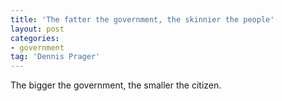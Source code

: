 ```yaml
---
title: 'The fatter the government, the skinnier the people'
layout: post
categories:
- government
tag: 'Dennis Prager'
---
```


The bigger the government, the smaller the citizen.